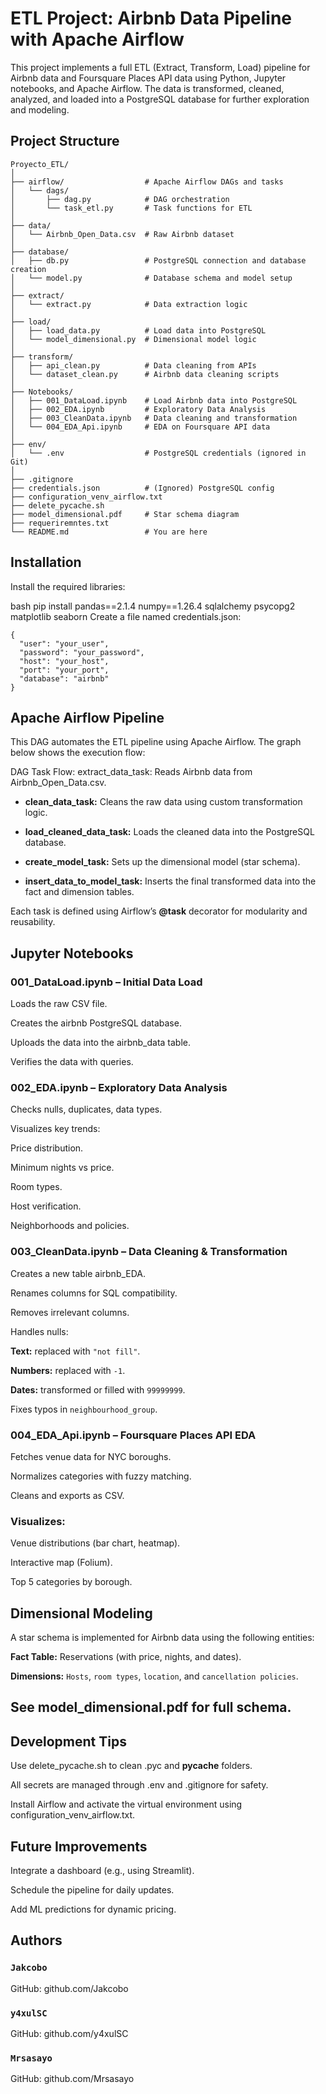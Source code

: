# ETL Project: Airbnb Data Pipeline with Apache Airflow
This project implements a full ETL (Extract, Transform, Load) pipeline for Airbnb data and Foursquare Places API data using Python, Jupyter notebooks, and Apache Airflow. The data is transformed, cleaned, analyzed, and loaded into a PostgreSQL database for further exploration and modeling.

## Project Structure

```
Proyecto_ETL/
│
├── airflow/                  # Apache Airflow DAGs and tasks
│   └── dags/
│       ├── dag.py            # DAG orchestration
│       └── task_etl.py       # Task functions for ETL
│
├── data/
│   └── Airbnb_Open_Data.csv  # Raw Airbnb dataset
│
├── database/
│   ├── db.py                 # PostgreSQL connection and database creation
│   └── model.py              # Database schema and model setup
│
├── extract/
│   └── extract.py            # Data extraction logic
│
├── load/
│   ├── load_data.py          # Load data into PostgreSQL
│   └── model_dimensional.py  # Dimensional model logic
│
├── transform/
│   ├── api_clean.py          # Data cleaning from APIs
│   └── dataset_clean.py      # Airbnb data cleaning scripts
│
├── Notebooks/
│   ├── 001_DataLoad.ipynb    # Load Airbnb data into PostgreSQL
│   ├── 002_EDA.ipynb         # Exploratory Data Analysis
│   ├── 003_CleanData.ipynb   # Data cleaning and transformation
│   └── 004_EDA_Api.ipynb     # EDA on Foursquare API data
│
├── env/
│   └── .env                  # PostgreSQL credentials (ignored in Git)
│
├── .gitignore
├── credentials.json          # (Ignored) PostgreSQL config
├── configuration_venv_airflow.txt
├── delete_pycache.sh
├── model_dimensional.pdf     # Star schema diagram
├── requeriremntes.txt
└── README.md                 # You are here
```
## Installation
Install the required libraries:

bash
pip install pandas==2.1.4 numpy==1.26.4 sqlalchemy psycopg2 matplotlib seaborn
Create a file named credentials.json:

```
{
  "user": "your_user",
  "password": "your_password",
  "host": "your_host",
  "port": "your_port",
  "database": "airbnb"
}
```
## Apache Airflow Pipeline
This DAG automates the ETL pipeline using Apache Airflow. The graph below shows the execution flow:


DAG Task Flow:
extract_data_task: Reads Airbnb data from Airbnb_Open_Data.csv.

- **clean_data_task:** Cleans the raw data using custom transformation logic.

- **load_cleaned_data_task:** Loads the cleaned data into the PostgreSQL database.

- **create_model_task:** Sets up the dimensional model (star schema).

- **insert_data_to_model_task:** Inserts the final transformed data into the fact and dimension tables.

Each task is defined using Airflow’s **@task** decorator for modularity and reusability.

## Jupyter Notebooks
### 001_DataLoad.ipynb – Initial Data Load
Loads the raw CSV file.

Creates the airbnb PostgreSQL database.

Uploads the data into the airbnb_data table.

Verifies the data with queries.

### 002_EDA.ipynb – Exploratory Data Analysis
Checks nulls, duplicates, data types.

Visualizes key trends:

Price distribution.

Minimum nights vs price.

Room types.

Host verification.

Neighborhoods and policies.

### 003_CleanData.ipynb – Data Cleaning & Transformation
Creates a new table airbnb_EDA.

Renames columns for SQL compatibility.

Removes irrelevant columns.

Handles nulls:

**Text:** replaced with ``"not fill"``.

**Numbers:** replaced with ``-1``.

**Dates:** transformed or filled with ``99999999``.

Fixes typos in ``neighbourhood_group``.

### 004_EDA_Api.ipynb – Foursquare Places API EDA
Fetches venue data for NYC boroughs.

Normalizes categories with fuzzy matching.

Cleans and exports as CSV.

### Visualizes:

Venue distributions (bar chart, heatmap).

Interactive map (Folium).

Top 5 categories by borough.

## Dimensional Modeling
A star schema is implemented for Airbnb data using the following entities:

**Fact Table:** Reservations (with price, nights, and dates).

**Dimensions:** ``Hosts``, ``room types``, ``location``, and ``cancellation policies``.

## See model_dimensional.pdf for full schema.

## Development Tips
Use delete_pycache.sh to clean .pyc and __pycache__ folders.

All secrets are managed through .env and .gitignore for safety.

Install Airflow and activate the virtual environment using configuration_venv_airflow.txt.

## Future Improvements
Integrate a dashboard (e.g., using Streamlit).

Schedule the pipeline for daily updates.

Add ML predictions for dynamic pricing.

## Authors
### `Jakcobo`
GitHub: github.com/Jakcobo
### `y4xulSC`
GitHub: github.com/y4xulSC
### `Mrsasayo`
GitHub: github.com/Mrsasayo

